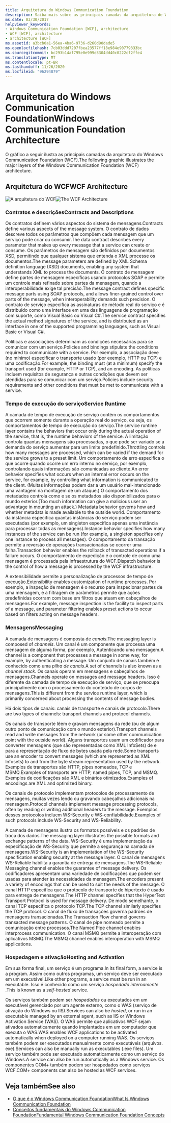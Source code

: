 ```yaml
---
title: Arquitetura do Windows Communication Foundation
description: Saiba mais sobre as principais camadas da arquitetura de Windows Communication Foundation, incluindo contratos, tempo de execução de serviço, mensagens e ativação & hospedagem.
ms.date: 03/30/2017
helpviewer_keywords:
- Windows Communication Foundation [WCF], architecture
- WCF [WCF], architecture
- architecture [WCF]
ms.assetid: a3bcb0a1-56ea-4ba6-9736-d260d90dade5
ms.openlocfilehash: 7cb03ddd7207fbea23577ff18e984e90779333bc
ms.sourcegitcommit: bc293b14af795e0e999e3304dd40c0222cf2ffe4
ms.translationtype: MT
ms.contentlocale: pt-BR
ms.lasthandoff: 11/26/2020
ms.locfileid: "96294879"
---
```

# <a name="windows-communication-foundation-architecture"></a><span data-ttu-id="bb17d-103">Arquitetura do Windows Communication Foundation</span><span class="sxs-lookup"><span data-stu-id="bb17d-103">Windows Communication Foundation Architecture</span></span>

<span data-ttu-id="bb17d-104">O gráfico a seguir ilustra as principais camadas da arquitetura do Windows Communication Foundation (WCF).</span><span class="sxs-lookup"><span data-stu-id="bb17d-104">The following graphic illustrates the major layers of the Windows Communication Foundation (WCF) architecture.</span></span>  
  
## <a name="wcf-architecture"></a><span data-ttu-id="bb17d-105">Arquitetura do WCF</span><span class="sxs-lookup"><span data-stu-id="bb17d-105">WCF Architecture</span></span>  

 <span data-ttu-id="bb17d-106">![A arquitetura do WCF](./media/wcf-architecture.gif "WCF_Architecture")</span><span class="sxs-lookup"><span data-stu-id="bb17d-106">![The WCF Architecture](./media/wcf-architecture.gif "WCF_Architecture")</span></span>  
  
### <a name="contracts-and-descriptions"></a><span data-ttu-id="bb17d-107">Contratos e descrições</span><span class="sxs-lookup"><span data-stu-id="bb17d-107">Contracts and Descriptions</span></span>  

 <span data-ttu-id="bb17d-108">Os contratos definem vários aspectos do sistema de mensagens.</span><span class="sxs-lookup"><span data-stu-id="bb17d-108">Contracts define various aspects of the message system.</span></span> <span data-ttu-id="bb17d-109">O contrato de dados descreve todos os parâmetros que compõem cada mensagem que um serviço pode criar ou consumir.</span><span class="sxs-lookup"><span data-stu-id="bb17d-109">The data contract describes every parameter that makes up every message that a service can create or consume.</span></span> <span data-ttu-id="bb17d-110">Os parâmetros de mensagem são definidos por documentos XSD, permitindo que qualquer sistema que entenda o XML processe os documentos.</span><span class="sxs-lookup"><span data-stu-id="bb17d-110">The message parameters are defined by XML Schema definition language (XSD) documents, enabling any system that understands XML to process the documents.</span></span> <span data-ttu-id="bb17d-111">O contrato de mensagem define partes de mensagem específicas usando protocolos SOAP e permite um controle mais refinado sobre partes da mensagem, quando a interoperabilidade exige tal precisão.</span><span class="sxs-lookup"><span data-stu-id="bb17d-111">The message contract defines specific message parts using SOAP protocols, and allows finer-grained control over parts of the message, when interoperability demands such precision.</span></span> <span data-ttu-id="bb17d-112">O contrato de serviço especifica as assinaturas de método real do serviço e é distribuído como uma interface em uma das linguagens de programação com suporte, como Visual Basic ou Visual C#.</span><span class="sxs-lookup"><span data-stu-id="bb17d-112">The service contract specifies the actual method signatures of the service, and is distributed as an interface in one of the supported programming languages, such as Visual Basic or Visual C#.</span></span>  
  
 <span data-ttu-id="bb17d-113">Políticas e associações determinam as condições necessárias para se comunicar com um serviço.</span><span class="sxs-lookup"><span data-stu-id="bb17d-113">Policies and bindings stipulate the conditions required to communicate with a service.</span></span>  <span data-ttu-id="bb17d-114">Por exemplo, a associação deve (no mínimo) especificar o transporte usado (por exemplo, HTTP ou TCP) e uma codificação.</span><span class="sxs-lookup"><span data-stu-id="bb17d-114">For example, the binding must (at a minimum) specify the transport used (for example, HTTP or TCP), and an encoding.</span></span> <span data-ttu-id="bb17d-115">As políticas incluem requisitos de segurança e outras condições que devem ser atendidas para se comunicar com um serviço.</span><span class="sxs-lookup"><span data-stu-id="bb17d-115">Policies include security requirements and other conditions that must be met to communicate with a service.</span></span>  
  
### <a name="service-runtime"></a><span data-ttu-id="bb17d-116">Tempo de execução do serviço</span><span class="sxs-lookup"><span data-stu-id="bb17d-116">Service Runtime</span></span>  

 <span data-ttu-id="bb17d-117">A camada de tempo de execução de serviço contém os comportamentos que ocorrem somente durante a operação real do serviço, ou seja, os comportamentos de tempo de execução do serviço.</span><span class="sxs-lookup"><span data-stu-id="bb17d-117">The service runtime layer contains the behaviors that occur only during the actual operation of the service, that is, the runtime behaviors of the service.</span></span> <span data-ttu-id="bb17d-118">A limitação controla quantas mensagens são processadas, o que pode ser variado se a demanda do serviço aumentar para um limite predefinido.</span><span class="sxs-lookup"><span data-stu-id="bb17d-118">Throttling controls how many messages are processed, which can be varied if the demand for the service grows to a preset limit.</span></span> <span data-ttu-id="bb17d-119">Um comportamento de erro especifica o que ocorre quando ocorre um erro interno no serviço, por exemplo, controlando quais informações são comunicadas ao cliente.</span><span class="sxs-lookup"><span data-stu-id="bb17d-119">An error behavior specifies what occurs when an internal error occurs on the service, for example, by controlling what information is communicated to the client.</span></span> <span data-ttu-id="bb17d-120">(Muitas informações podem dar a um usuário mal-intencionado uma vantagem na montagem de um ataque.) O comportamento dos metadados controla como e se os metadados são disponibilizados para o mundo exterior.</span><span class="sxs-lookup"><span data-stu-id="bb17d-120">(Too much information can give a malicious user an advantage in mounting an attack.) Metadata behavior governs how and whether metadata is made available to the outside world.</span></span> <span data-ttu-id="bb17d-121">Comportamento da instância especifica quantas instâncias do serviço podem ser executadas (por exemplo, um singleton especifica apenas uma instância para processar todas as mensagens).</span><span class="sxs-lookup"><span data-stu-id="bb17d-121">Instance behavior specifies how many instances of the service can be run (for example, a singleton specifies only one instance to process all messages).</span></span> <span data-ttu-id="bb17d-122">O comportamento da transação permite a reversão de operações transacionadas se ocorrer uma falha.</span><span class="sxs-lookup"><span data-stu-id="bb17d-122">Transaction behavior enables the rollback of transacted operations if a failure occurs.</span></span> <span data-ttu-id="bb17d-123">O comportamento de expedição é o controle de como uma mensagem é processada pela infraestrutura do WCF.</span><span class="sxs-lookup"><span data-stu-id="bb17d-123">Dispatch behavior is the control of how a message is processed by the WCF infrastructure.</span></span>  
  
 <span data-ttu-id="bb17d-124">A extensibilidade permite a personalização de processos de tempo de execução.</span><span class="sxs-lookup"><span data-stu-id="bb17d-124">Extensibility enables customization of runtime processes.</span></span> <span data-ttu-id="bb17d-125">Por exemplo, a inspeção de mensagem é o recurso para inspecionar partes de uma mensagem, e a filtragem de parâmetros permite que ações predefinidas ocorram com base em filtros que atuam em cabeçalhos de mensagens.</span><span class="sxs-lookup"><span data-stu-id="bb17d-125">For example, message inspection is the facility to inspect parts of a message, and parameter filtering enables preset actions to occur based on filters acting on message headers.</span></span>  
  
### <a name="messaging"></a><span data-ttu-id="bb17d-126">Mensagens</span><span class="sxs-lookup"><span data-stu-id="bb17d-126">Messaging</span></span>  

 <span data-ttu-id="bb17d-127">A camada de mensagens é composta de *canais*.</span><span class="sxs-lookup"><span data-stu-id="bb17d-127">The messaging layer is composed of *channels*.</span></span> <span data-ttu-id="bb17d-128">Um canal é um componente que processa uma mensagem de alguma forma, por exemplo, Autenticando uma mensagem.</span><span class="sxs-lookup"><span data-stu-id="bb17d-128">A channel is a component that processes a message in some way, for example, by authenticating a message.</span></span> <span data-ttu-id="bb17d-129">Um conjunto de canais também é conhecido como uma *pilha de canais*.</span><span class="sxs-lookup"><span data-stu-id="bb17d-129">A set of channels is also known as a *channel stack*.</span></span> <span data-ttu-id="bb17d-130">Os canais operam em mensagens e cabeçalhos de mensagens.</span><span class="sxs-lookup"><span data-stu-id="bb17d-130">Channels operate on messages and message headers.</span></span> <span data-ttu-id="bb17d-131">Isso é diferente da camada de tempo de execução de serviço, que se preocupa principalmente com o processamento do conteúdo de corpos de mensagens.</span><span class="sxs-lookup"><span data-stu-id="bb17d-131">This is different from the service runtime layer, which is primarily concerned about processing the contents of message bodies.</span></span>  
  
 <span data-ttu-id="bb17d-132">Há dois tipos de canais: canais de transporte e canais de protocolo.</span><span class="sxs-lookup"><span data-stu-id="bb17d-132">There are two types of channels: transport channels and protocol channels.</span></span>  
  
 <span data-ttu-id="bb17d-133">Os canais de transporte lêem e gravam mensagens da rede (ou de algum outro ponto de comunicação com o mundo exterior).</span><span class="sxs-lookup"><span data-stu-id="bb17d-133">Transport channels read and write messages from the network (or some other communication point with the outside world).</span></span> <span data-ttu-id="bb17d-134">Alguns transportes usam um codificador para converter mensagens (que são representadas como XML InfoSets) de e para a representação de fluxo de bytes usada pela rede.</span><span class="sxs-lookup"><span data-stu-id="bb17d-134">Some transports use an encoder to convert messages (which are represented as XML Infosets) to and from the byte stream representation used by the network.</span></span> <span data-ttu-id="bb17d-135">Exemplos de transportes são HTTP, pipes nomeados, TCP e MSMQ.</span><span class="sxs-lookup"><span data-stu-id="bb17d-135">Examples of transports are HTTP, named pipes, TCP, and MSMQ.</span></span> <span data-ttu-id="bb17d-136">Exemplos de codificações são XML e binários otimizados.</span><span class="sxs-lookup"><span data-stu-id="bb17d-136">Examples of encodings are XML and optimized binary.</span></span>  
  
 <span data-ttu-id="bb17d-137">Os canais de protocolo implementam protocolos de processamento de mensagens, muitas vezes lendo ou gravando cabeçalhos adicionais na mensagem.</span><span class="sxs-lookup"><span data-stu-id="bb17d-137">Protocol channels implement message processing protocols, often by reading or writing additional headers to the message.</span></span> <span data-ttu-id="bb17d-138">Exemplos desses protocolos incluem WS-Security e WS-confiabilidade.</span><span class="sxs-lookup"><span data-stu-id="bb17d-138">Examples of such protocols include WS-Security and WS-Reliability.</span></span>  
  
 <span data-ttu-id="bb17d-139">A camada de mensagens ilustra os formatos possíveis e os padrões de troca dos dados.</span><span class="sxs-lookup"><span data-stu-id="bb17d-139">The messaging layer illustrates the possible formats and exchange patterns of the data.</span></span> <span data-ttu-id="bb17d-140">WS-Security é uma implementação da especificação de WS-Security que permite a segurança na camada de mensagens.</span><span class="sxs-lookup"><span data-stu-id="bb17d-140">WS-Security is an implementation of the WS-Security specification enabling security at the message layer.</span></span> <span data-ttu-id="bb17d-141">O canal de mensagens WS-Reliable habilita a garantia de entrega de mensagens.</span><span class="sxs-lookup"><span data-stu-id="bb17d-141">The WS-Reliable Messaging channel enables the guarantee of message delivery.</span></span> <span data-ttu-id="bb17d-142">Os codificadores apresentam uma variedade de codificações que podem ser usadas para atender às necessidades da mensagem.</span><span class="sxs-lookup"><span data-stu-id="bb17d-142">The encoders present a variety of encodings that can be used to suit the needs of the message.</span></span> <span data-ttu-id="bb17d-143">O canal HTTP especifica que o protocolo de transporte de hipertexto é usado para entrega de mensagens.</span><span class="sxs-lookup"><span data-stu-id="bb17d-143">The HTTP channel specifies that the HyperText Transport Protocol is used for message delivery.</span></span> <span data-ttu-id="bb17d-144">De modo semelhante, o canal TCP especifica o protocolo TCP.</span><span class="sxs-lookup"><span data-stu-id="bb17d-144">The TCP channel similarly specifies the TCP protocol.</span></span> <span data-ttu-id="bb17d-145">O canal de fluxo de transações governa padrões de mensagens transacionadas.</span><span class="sxs-lookup"><span data-stu-id="bb17d-145">The Transaction Flow channel governs transacted message patterns.</span></span> <span data-ttu-id="bb17d-146">O canal de pipe nomeado permite a comunicação entre processos.</span><span class="sxs-lookup"><span data-stu-id="bb17d-146">The Named Pipe channel enables interprocess communication.</span></span> <span data-ttu-id="bb17d-147">O canal MSMQ permite a interoperação com aplicativos MSMQ.</span><span class="sxs-lookup"><span data-stu-id="bb17d-147">The MSMQ channel enables interoperation with MSMQ applications.</span></span>  
  
### <a name="hosting-and-activation"></a><span data-ttu-id="bb17d-148">Hospedagem e ativação</span><span class="sxs-lookup"><span data-stu-id="bb17d-148">Hosting and Activation</span></span>  

 <span data-ttu-id="bb17d-149">Em sua forma final, um serviço é um programa.</span><span class="sxs-lookup"><span data-stu-id="bb17d-149">In its final form, a service is a program.</span></span> <span data-ttu-id="bb17d-150">Assim como outros programas, um serviço deve ser executado em um executável.</span><span class="sxs-lookup"><span data-stu-id="bb17d-150">Like other programs, a service must be run in an executable.</span></span> <span data-ttu-id="bb17d-151">Isso é conhecido como um serviço *hospedado internamente* .</span><span class="sxs-lookup"><span data-stu-id="bb17d-151">This is known as a *self-hosted* service.</span></span>  
  
 <span data-ttu-id="bb17d-152">Os serviços também podem ser *hospedados* ou executados em um executável gerenciado por um agente externo, como o WAS (serviço de ativação do Windows ou IIS).</span><span class="sxs-lookup"><span data-stu-id="bb17d-152">Services can also be *hosted*, or run in an executable managed by an external agent, such as IIS or Windows Activation Service (WAS).</span></span> <span data-ttu-id="bb17d-153">O WAS permite que aplicativos WCF sejam ativados automaticamente quando implantados em um computador que executa o WAS.</span><span class="sxs-lookup"><span data-stu-id="bb17d-153">WAS enables WCF applications to be activated automatically when deployed on a computer running WAS.</span></span> <span data-ttu-id="bb17d-154">Os serviços também podem ser executados manualmente como executáveis (arquivos. exe).</span><span class="sxs-lookup"><span data-stu-id="bb17d-154">Services can also be manually run as executables (.exe files).</span></span> <span data-ttu-id="bb17d-155">Um serviço também pode ser executado automaticamente como um serviço do Windows.</span><span class="sxs-lookup"><span data-stu-id="bb17d-155">A service can also be run automatically as a Windows service.</span></span> <span data-ttu-id="bb17d-156">Os componentes COM+ também podem ser hospedados como serviços WCF.</span><span class="sxs-lookup"><span data-stu-id="bb17d-156">COM+ components can also be hosted as WCF services.</span></span>  
  
## <a name="see-also"></a><span data-ttu-id="bb17d-157">Veja também</span><span class="sxs-lookup"><span data-stu-id="bb17d-157">See also</span></span>

- [<span data-ttu-id="bb17d-158">O que é o Windows Communication Foundation</span><span class="sxs-lookup"><span data-stu-id="bb17d-158">What Is Windows Communication Foundation</span></span>](whats-wcf.md)
- [<span data-ttu-id="bb17d-159">Conceitos fundamentais do Windows Communication Foundation</span><span class="sxs-lookup"><span data-stu-id="bb17d-159">Fundamental Windows Communication Foundation Concepts</span></span>](fundamental-concepts.md)

